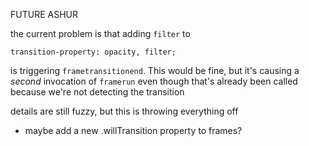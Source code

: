 FUTURE ASHUR

the current problem is that adding `filter` to

```
transition-property: opacity, filter;
```

is triggering `frametransitionend`. This would be fine, but it's causing a *second* invocation of `framerun` even though that's already been called because we're not detecting the transition

details are still fuzzy, but this is throwing everything off

- maybe add a new .willTransition property to frames?
